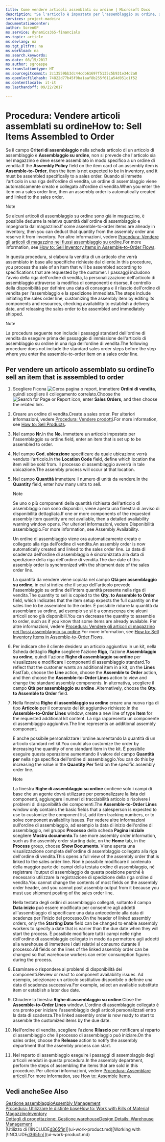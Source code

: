 ```yaml
---
title: Come vendere articoli assemblati su ordine | Microsoft Docs
description: "Se l'articolo è impostato per l'assemblaggio su ordine, si presume che l'articolo non sia in magazzino e debba essere combinato in modo specifico a un ordine di vendita. Quando si immette l'articolo in una riga dell'ordine di vendita, un ordine di assemblaggio viene automaticamente creato e collegato all'ordine di vendita."
services: project-madeira
documentationcenter: 
author: SorenGP
ms.service: dynamics365-financials
ms.topic: article
ms.devlang: na
ms.tgt_pltfrm: na
ms.workload: na
ms.search.keywords: 
ms.date: 08/15/2017
ms.author: sgroespe
ms.translationtype: HT
ms.sourcegitcommit: 2c13559bb3dc44cdb61697f5135c5b931e34d2a8
ms.openlocfilehash: 74822d77b45f0ba1aaf8b255f611a54d051c1f52
ms.contentlocale: it-it
ms.lasthandoff: 09/22/2017

---
```

# <a name="how-to-sell-items-assembled-to-order"></a><span data-ttu-id="c47aa-104">Procedura: Vendere articoli assemblati su ordine</span><span class="sxs-lookup"><span data-stu-id="c47aa-104">How to: Sell Items Assembled to Order</span></span>
<span data-ttu-id="c47aa-105">Se il campo **Criteri di assemblaggio** nella scheda articolo di un articolo di assemblaggio è **Assemblaggio su ordine**, non si prevede che l'articolo sia nel magazzino e deve essere assemblato in modo specifico a un ordine di vendita.</span><span class="sxs-lookup"><span data-stu-id="c47aa-105">If the **Assembly Policy** field on the item card of an assembly item is **Assemble-to-Order**, then the item is not expected to be in inventory, and it must be assembled specifically to a sales order.</span></span> <span data-ttu-id="c47aa-106">Quando si immette l'articolo in una riga dell'ordine di vendita, un ordine di assemblaggio viene automaticamente creato e collegato all'ordine di vendita.</span><span class="sxs-lookup"><span data-stu-id="c47aa-106">When you enter the item on a sales order line, then an assembly order is automatically created and linked to the sales order.</span></span>  

> [!NOTE]  
>  <span data-ttu-id="c47aa-107">Se alcuni articoli di assemblaggio su ordine sono già in magazzino, è possibile dedurne la relativa quantità dall'ordine di assemblaggio e impegnarla dal magazzino.</span><span class="sxs-lookup"><span data-stu-id="c47aa-107">If some assemble-to-order items are already in inventory, then you can deduct that quantity from the assembly order and reserve it from inventory.</span></span> <span data-ttu-id="c47aa-108">Per altre informazioni, vedere [Procedura: Vendere gli articoli di magazzino nei flussi assemblaggio su ordine](assembly-how-to-sell-assemble-to-order-items-and-inventory-items-together.md).</span><span class="sxs-lookup"><span data-stu-id="c47aa-108">For more information, see [How to: Sell Inventory Items in Assemble-to-Order Flows](assembly-how-to-sell-assemble-to-order-items-and-inventory-items-together.md).</span></span>  

<span data-ttu-id="c47aa-109">In questa procedura, si elabora la vendita di un articolo che verrà assemblato in base alle specifiche richieste dal cliente.</span><span class="sxs-lookup"><span data-stu-id="c47aa-109">In this procedure, you process the sale of an item that will be assembled according to specifications that are requested by the customer.</span></span> <span data-ttu-id="c47aa-110">I passaggi includono l'avvio della riga dell'ordine di vendita, la personalizzazione dell'articolo di assemblaggio attraverso la modifica di componenti e risorse, il controllo della disponibilità per definire una data di consegna e il rilascio dell'ordine di vendita per l'assemblaggio e la spedizione immediata.</span><span class="sxs-lookup"><span data-stu-id="c47aa-110">The steps include initiating the sales order line, customizing the assembly item by editing its components and resources, checking availability to establish a delivery date, and releasing the sales order to be assembled and immediately shipped.</span></span>  

> [!NOTE]  
>  <span data-ttu-id="c47aa-111">La procedura seguente non include i passaggi standard dell'ordine di vendita da eseguire prima del passaggio di immissione dell'articolo di assemblaggio su ordine in una riga dell'ordine di vendita.</span><span class="sxs-lookup"><span data-stu-id="c47aa-111">The following procedure does not include the standard sales order steps before the step where you enter the assemble-to-order item on a sales order line.</span></span>  

## <a name="to-sell-an-item-that-is-assembled-to-order"></a><span data-ttu-id="c47aa-112">Per vendere un articolo assemblato su ordine</span><span class="sxs-lookup"><span data-stu-id="c47aa-112">To sell an item that is assembled to order</span></span>  
1.  <span data-ttu-id="c47aa-113">Scegliere l'icona ![Cerca pagina o report](media/ui-search/search_small.png "icona Cerca pagina o report"), immettere **Ordini di vendita**, quindi scegliere il collegamento correlato.</span><span class="sxs-lookup"><span data-stu-id="c47aa-113">Choose the ![Search for Page or Report](media/ui-search/search_small.png "Search for Page or Report icon") icon, enter **Sales Orders**, and then choose the related link.</span></span>  
2.  <span data-ttu-id="c47aa-114">Creare un ordine di vendita.</span><span class="sxs-lookup"><span data-stu-id="c47aa-114">Create a sales order.</span></span> <span data-ttu-id="c47aa-115">Per ulteriori informazioni, vedere [Procedura: Vendere prodotti](sales-how-sell-products.md).</span><span class="sxs-lookup"><span data-stu-id="c47aa-115">For more information, see [How to: Sell Products](sales-how-sell-products.md).</span></span>  
3.  <span data-ttu-id="c47aa-116">Nel campo **Nr.**</span><span class="sxs-lookup"><span data-stu-id="c47aa-116">In the **No.**</span></span> <span data-ttu-id="c47aa-117">immettere un articolo impostato per l'assemblaggio su ordine.</span><span class="sxs-lookup"><span data-stu-id="c47aa-117">field, enter an item that is set up to be assembled to order.</span></span>  
4.  <span data-ttu-id="c47aa-118">Nel campo **Cod. ubicazione** specificare da quale ubicazione verrà venduto l'articolo.</span><span class="sxs-lookup"><span data-stu-id="c47aa-118">In the **Location Code** field, define which location the item will be sold from.</span></span> <span data-ttu-id="c47aa-119">Il processo di assemblaggio avverrà in tale ubicazione.</span><span class="sxs-lookup"><span data-stu-id="c47aa-119">The assembly process will occur at that location.</span></span>  
5.  <span data-ttu-id="c47aa-120">Nel campo **Quantità** immettere il numero di unità da vendere.</span><span class="sxs-lookup"><span data-stu-id="c47aa-120">In the **Quantity** field, enter how many units to sell.</span></span>  

    > [!NOTE]  
    >  <span data-ttu-id="c47aa-121">Se uno o più componenti della quantità richiesta dell'articolo di assemblaggio non sono disponibili, viene aperta una finestra di avviso di disponibilità dettagliata.</span><span class="sxs-lookup"><span data-stu-id="c47aa-121">If one or more components of the requested assembly item quantity are not available, then a detailed availability warning window opens.</span></span> <span data-ttu-id="c47aa-122">Per ulteriori informazioni, vedere Disponibilità assemblaggio.</span><span class="sxs-lookup"><span data-stu-id="c47aa-122">For more information, see Assembly Availability.</span></span>  

    <span data-ttu-id="c47aa-123">Un ordine di assemblaggio viene ora automaticamente creato e collegato alla riga dell'ordine di vendita.</span><span class="sxs-lookup"><span data-stu-id="c47aa-123">An assembly order is now automatically created and linked to the sales order line.</span></span> <span data-ttu-id="c47aa-124">La data di scadenza dell'ordine di assemblaggio è sincronizzata alla data di spedizione della riga dell'ordine di vendita.</span><span class="sxs-lookup"><span data-stu-id="c47aa-124">The due date of this assembly order is synchronized with the shipment date of the sales order line.</span></span>  

    <span data-ttu-id="c47aa-125">La quantità da vendere viene copiata nel campo **Qtà per assemblaggio su ordine**, in cui si indica che il setup dell'articolo prevede l'assemblaggio su ordine dell'intera quantità presente nella riga di vendita.</span><span class="sxs-lookup"><span data-stu-id="c47aa-125">The quantity to sell is copied to the **Qty. to Assemble to Order** field, which indicates that the item setup expects the full quantity on the sales line to be assembled to the order.</span></span> <span data-ttu-id="c47aa-126">È possibile ridurre la quantità da assemblare su ordine, ad esempio se si è a conoscenza che alcuni articoli sono già disponibili.</span><span class="sxs-lookup"><span data-stu-id="c47aa-126">You can decrease the quantity to assemble to order, such as if you know that some items are already available.</span></span> <span data-ttu-id="c47aa-127">Per altre informazioni, vedere [Procedura: Vendere gli articoli di magazzino nei flussi assemblaggio su ordine](assembly-how-to-sell-inventory-items-in-assemble-to-order-flows.md).</span><span class="sxs-lookup"><span data-stu-id="c47aa-127">For more information, see [How to: Sell Inventory Items in Assemble-to-Order Flows](assembly-how-to-sell-inventory-items-in-assemble-to-order-flows.md).</span></span>  

6.  <span data-ttu-id="c47aa-128">Per indicare che il cliente desidera un articolo aggiuntivo in un kit, nella Scheda dettaglio **Righe** scegliere l'azione **Riga**, l'azione **Assemblaggio su ordine**, quindi l'azione **Righe di assemblaggio su ordine** per visualizzare e modificare i componenti di assemblaggio standard.</span><span class="sxs-lookup"><span data-stu-id="c47aa-128">To reflect that the customer wants an additional item in a kit, on the **Lines** FastTab, choose the **Line** action, choose the **Assemble to Order** action, and then choose the **Assemble-to-Order Lines** action to view and change the standard assembly components.</span></span> <span data-ttu-id="c47aa-129">In alternativa, scegliere il campo **Qtà per assemblaggio su ordine** .</span><span class="sxs-lookup"><span data-stu-id="c47aa-129">Alternatively, choose the **Qty. to Assemble to Order** field.</span></span>  
7.  <span data-ttu-id="c47aa-130">Nella finestra **Righe di assemblaggio su ordine** creare una nuova riga di tipo **Articolo** per il contenuto del kit aggiuntivo richiesto.</span><span class="sxs-lookup"><span data-stu-id="c47aa-130">In the **Assemble-to-Order Lines** window, create a new line of type **Item** for the requested additional kit content.</span></span> <span data-ttu-id="c47aa-131">La riga rappresenta un componente di assemblaggio aggiuntivo.</span><span class="sxs-lookup"><span data-stu-id="c47aa-131">The line represents an additional assembly component.</span></span>  

    <span data-ttu-id="c47aa-132">È anche possibile personalizzare l'ordine aumentando la quantità di un articolo standard nel kit.</span><span class="sxs-lookup"><span data-stu-id="c47aa-132">You could also customize the order by increasing the quantity of one standard item in the kit.</span></span> <span data-ttu-id="c47aa-133">È possibile eseguire questa operazione aumentando il valore del campo **Quantità per** nella riga specifica dell'ordine di assemblaggio.</span><span class="sxs-lookup"><span data-stu-id="c47aa-133">You can do this by increasing the value in the **Quantity Per** field on the specific assembly order line.</span></span>  

    > [!NOTE]  
    >  <span data-ttu-id="c47aa-134">La finestra **Righe di assemblaggio su ordine** contiene solo i campi di base che un agente dovrà utilizzare per personalizzare la lista dei componenti, aggiungere i numeri di tracciabilità articolo o risolvere i problemi di disponibilità dei componenti.</span><span class="sxs-lookup"><span data-stu-id="c47aa-134">The **Assemble-to-Order Lines** window only contains the basic fields that a salesperson is expected to use to customize the component list, add item tracking numbers, or to solve component availability issues.</span></span> <span data-ttu-id="c47aa-135">Per vedere altre informazioni sull'ordine di assemblaggio, ad esempio la data di inizio dell'ordine di assemblaggio, nel gruppo **Processo** della scheda **Pagina iniziale** scegliere **Mostra documento**.</span><span class="sxs-lookup"><span data-stu-id="c47aa-135">To see more assembly order information, such as the assembly order starting date, on the **Home** tab, in the **Process** group, choose **Show Documents**.</span></span> <span data-ttu-id="c47aa-136">Viene aperta una visualizzazione completa dell'ordine di assemblaggio collegato alla riga dell'ordine di vendita.</span><span class="sxs-lookup"><span data-stu-id="c47aa-136">This opens a full view of the assembly order that is linked to the sales order line.</span></span> <span data-ttu-id="c47aa-137">Non è possibile modificare il contenuto della maggior parte dei campi della testata ordine di assemblaggio, né registrare l'output di assemblaggio da questa posizione perché è necessario utilizzare la registrazione di spedizione della riga ordine di vendita.</span><span class="sxs-lookup"><span data-stu-id="c47aa-137">You cannot change the contents of most fields on the assembly order header, and you cannot post assembly output from it because you must use shipment posting of the sales order line.</span></span>  
    >   
    >  <span data-ttu-id="c47aa-138">Nella testata degli ordini di assemblaggio collegati, soltanto il campo **Data inizio** può essere modificato per consentire agli addetti all'assemblaggio di specificare una data antecedente alla data di scadenza per l'inizio del processo.</span><span class="sxs-lookup"><span data-stu-id="c47aa-138">On the header of linked assembly orders, only the **Starting Date** field can be changed to enable assembly workers to specify a date that is earlier than the due date when they will start the process.</span></span> <span data-ttu-id="c47aa-139">È possibile modificare tutti i campi nelle righe dell'ordine di assemblaggio collegato in modo da permettere agli addetti alla warehouse di immettere i dati relativi al consumo durante il processo.</span><span class="sxs-lookup"><span data-stu-id="c47aa-139">All fields on the lines of the linked assembly order can be changed so that warehouse workers can enter consumption figures during the process.</span></span>  

8.  <span data-ttu-id="c47aa-140">Esaminare o rispondere ai problemi di disponibilità dei componenti.</span><span class="sxs-lookup"><span data-stu-id="c47aa-140">Review or react to component availability issues.</span></span> <span data-ttu-id="c47aa-141">Ad esempio, selezionare un articolo sostitutivo disponibile o definire una data di scadenza successiva.</span><span class="sxs-lookup"><span data-stu-id="c47aa-141">For example, select an available substitute item or establish a later due date.</span></span>  
9. <span data-ttu-id="c47aa-142">Chiudere la finestra **Righe di assemblaggio su ordine**.</span><span class="sxs-lookup"><span data-stu-id="c47aa-142">Close the **Assemble-to-Order Lines** window.</span></span> <span data-ttu-id="c47aa-143">L'ordine di assemblaggio collegato è ora pronto per iniziare l'assemblaggio degli articoli personalizzati entro la data di scadenza.</span><span class="sxs-lookup"><span data-stu-id="c47aa-143">The linked assembly order is now ready to start to assemble the customized items by the due date.</span></span>  
10. <span data-ttu-id="c47aa-144">Nell'ordine di vendita, scegliere l'azione **Rilascio** per notificare al reparto di assemblaggio che il processo di assemblaggio può iniziare.</span><span class="sxs-lookup"><span data-stu-id="c47aa-144">On the sales order, choose the **Release** action to notify the assembly department that the assembly process can start.</span></span>  
11. <span data-ttu-id="c47aa-145">Nel reparto di assemblaggio eseguire i passaggi di assemblaggio degli articoli venduti in questa procedura.</span><span class="sxs-lookup"><span data-stu-id="c47aa-145">In the assembly department, perform the steps of assembling the items that are sold in this procedure.</span></span> <span data-ttu-id="c47aa-146">Per ulteriori informazioni, vedere [Procedura: Assemblare articoli](assembly-how-to-assemble-items.md).</span><span class="sxs-lookup"><span data-stu-id="c47aa-146">For more information, see [How to: Assemble Items](assembly-how-to-assemble-items.md).</span></span>  

## <a name="see-also"></a><span data-ttu-id="c47aa-147">Vedi anche</span><span class="sxs-lookup"><span data-stu-id="c47aa-147">See Also</span></span>  
[<span data-ttu-id="c47aa-148">Gestione assemblaggio</span><span class="sxs-lookup"><span data-stu-id="c47aa-148">Assembly Management</span></span>](assembly-assemble-items.md)  
[<span data-ttu-id="c47aa-149">Procedura: Utilizzare le distinte base</span><span class="sxs-lookup"><span data-stu-id="c47aa-149">How to: Work with Bills of Material</span></span>](inventory-how-work-BOMs.md)  
[<span data-ttu-id="c47aa-150">Magazzino</span><span class="sxs-lookup"><span data-stu-id="c47aa-150">Inventory</span></span>](inventory-manage-inventory.md)  
[<span data-ttu-id="c47aa-151">Dettagli di progettazione: Gestione warehouse</span><span class="sxs-lookup"><span data-stu-id="c47aa-151">Design Details: Warehouse Management</span></span>](design-details-warehouse-management.md)  
<span data-ttu-id="c47aa-152">[Utilizzo di [!INCLUDE[d365fin](includes/d365fin_md.md)]](ui-work-product.md)</span><span class="sxs-lookup"><span data-stu-id="c47aa-152">[Working with [!INCLUDE[d365fin](includes/d365fin_md.md)]](ui-work-product.md)</span></span>

